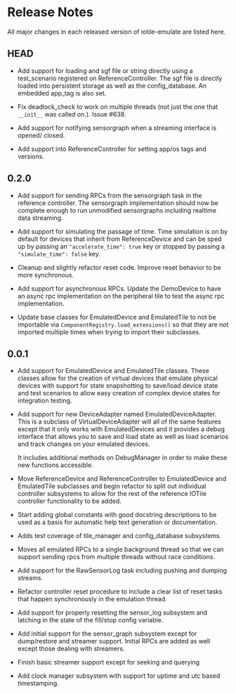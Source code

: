 # Release Notes

All major changes in each released version of iotile-emulate are listed here.

## HEAD

- Add support for loading and sgf file or string directly using a test_scenario
  registered on ReferenceController.  The sgf file is directly loaded into 
  persistent storage as well as the config_database.  An embedded app_tag is
  also set.

- Fix deadlock_check to work on multiple threads (not just the one that
  `__init__` was called on.).  Issue #638.

- Add support for notifying sensorgraph when a streaming interface is opened/
  closed.

- Add support into ReferenceController for setting app/os tags and versions.

## 0.2.0

- Add support for sending RPCs from the sensorgraph task in the reference 
  controller. The sensorgraph implementation should now be complete enough
  to run unmodified sensorgraphs including realtime data streaming.

- Add support for simulating the passage of time.  Time simulation is on by
  default for devices that inherit from ReferenceDevice and can be sped up
  by passing an `"accelerate_time": true` key or stopped by passing a 
  `"simulate_time": false` key.

- Cleanup and slightly refactor reset code.  Improve reset behavior to be more
  synchronous.

- Add support for asynchronous RPCs. Update the DemoDevice to have an async rpc
  implementation on the peripheral tile to test the async rpc implementation.

- Update base classes for EmulatedDevice and EmulatedTile to not be 
  importable via `ComponentRegistry.load_extensions()` so that they are not
  imported multiple times when trying to import their subclasses.

## 0.0.1

- Add support for EmulatedDevice and EmulatedTile classes.  These classes allow
  for the creation of virtual devices that emulate physical devices with support
  for state snapshotting to save/load device state and test scenarios to allow
  easy creation of complex device states for integration testing.

- Add support for new DeviceAdapter named EmulatedDeviceAdapter.  This is a 
  subclass of VirtualDeviceAdapter will all of the same features except that it
  only works with EmulatedDevices and it provides a debug interface that allows
  you to save and load state as well as load scenarios and track changes on your
  emulated devices.

  It includes additional methods on DebugManager in order to make these new
  functions accessible.

- Move ReferenceDevice and ReferenceController to EmulatedDevice and
  EmulatedTile subclasses and begin refactor to split out individual controller
  subsystems to allow for the rest of the reference IOTile controller
  functionality to be added.

- Start adding global constants with good docstring descriptions to be used as
  a basis for automatic help text generation or documentation.

- Adds test coverage of tile_manager and config_database subsystems.

- Moves all emulated RPCs to a single background thread so that we can support
  sending rpcs from multiple threads without race conditions.

- Add support for the RawSensorLog task including pushing and dumping streams.

- Refactor controller reset procedure to include a clear list of reset
  tasks that happen synchronously in the emulation thread.

- Add support for properly resetting the sensor_log subsystem and latching in
  the state of the fill/stop config variable.

- Add initial support for the sensor_graph subsystem except for dump/restore
  and streamer support.  Initial RPCs are added as well except those dealing
  with streamers.

- Finish basic streamer support except for seeking and querying

- Add clock manager subsystem with support for uptime and utc based
  timestamping.
